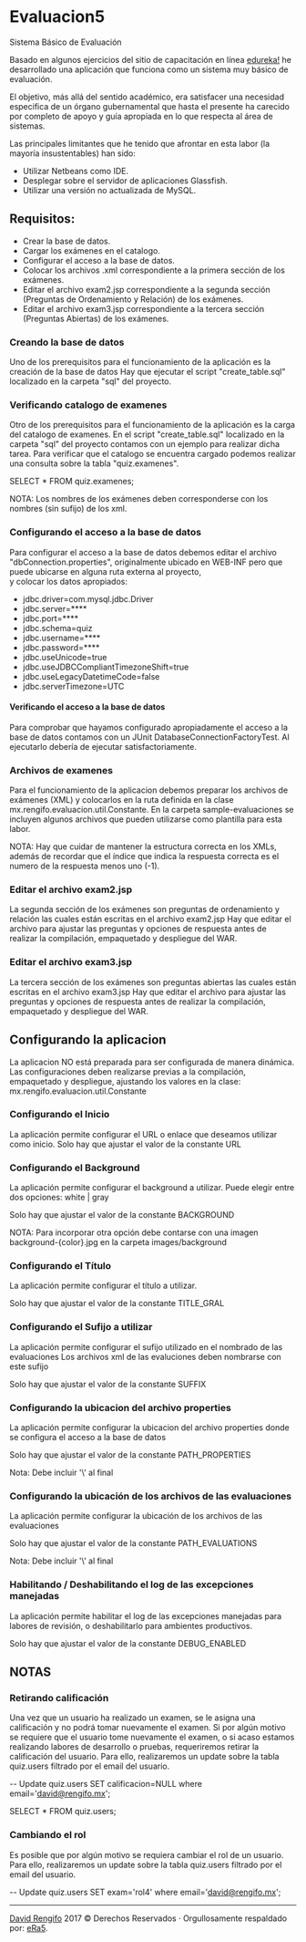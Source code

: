 # Evaluacion5
Sistema B&aacute;sico de Evaluaci&oacute;n

Basado en algunos ejercicios del sitio de capacitaci&oacute;n en l&iacute;nea [edureka!](https://www.edureka.co/) he desarrollado una aplicaci&oacute;n que funciona como un sistema muy b&aacute;sico de evaluaci&oacute;n.

El objetivo, más all&aacute; del sentido acad&eacute;mico, era satisfacer una necesidad especifica de un &oacute;rgano gubernamental que hasta el presente ha carecido por completo de apoyo y guía apropiada en lo que respecta al área de sistemas.

Las principales limitantes que he tenido que afrontar en esta labor (la mayor&iacute;a insustentables) han sido:
- Utilizar Netbeans como IDE.
- Desplegar sobre el servidor de aplicaciones Glassfish.
- Utilizar una versión no  actualizada de MySQL.

## Requisitos:

- Crear la base de datos.
- Cargar los ex&aacute;menes en el catalogo.
- Configurar el acceso a la base de datos.
- Colocar los archivos .xml correspondiente a la primera sección de los ex&aacute;menes.
- Editar el archivo exam2.jsp correspondiente a la segunda sección (Preguntas de Ordenamiento y Relaci&oacute;n) de los ex&aacute;menes.
- Editar el archivo exam3.jsp correspondiente a la tercera sección (Preguntas Abiertas) de los ex&aacute;menes.

### Creando la base de datos

Uno de los prerequisitos para el funcionamiento de la aplicaci&oacute;n es la creaci&oacute;n de la base de datos
Hay que ejecutar el script "create_table.sql" localizado en la carpeta "sql" del proyecto.

### Verificando catalogo de examenes

Otro de los prerequisitos para el funcionamiento de la aplicaci&oacute;n es la carga del catalogo de examenes.
En el script "create_table.sql" localizado en la carpeta "sql" del proyecto contamos con un ejemplo para realizar dicha tarea.
Para verificar que el catalogo se encuentra cargado podemos realizar una consulta sobre la tabla "quiz.examenes".

SELECT * FROM quiz.examenes;

NOTA: Los nombres de los ex&aacute;menes deben corresponderse con los nombres (sin sufijo) de los xml.

### Configurando el acceso a la base de datos

Para configurar el acceso a la base de datos debemos editar el archivo "dbConnection.properties",
originalmente ubicado en WEB-INF pero que puede ubicarse en alguna ruta externa al proyecto,  
y colocar los datos apropiados:

- jdbc.driver=com.mysql.jdbc.Driver
- jdbc.server=****
- jdbc.port=****
- jdbc.schema=quiz
- jdbc.username=****
- jdbc.password=****
- jdbc.useUnicode=true
- jdbc.useJDBCCompliantTimezoneShift=true
- jdbc.useLegacyDatetimeCode=false
- jdbc.serverTimezone=UTC

#### Verificando el acceso a la base de datos

Para comprobar que hayamos configurado apropiadamente el acceso a la base de datos contamos con un JUnit 
DatabaseConnectionFactoryTest. Al ejecutarlo deber&iacute;a de ejecutar satisfactoriamente.

### Archivos de examenes

Para el funcionamiento de la aplicacion debemos preparar los archivos de ex&aacute;menes (XML) y colocarlos en la ruta definida en la clase mx.rengifo.evaluacion.util.Constante.
En la carpeta sample-evaluaciones se incluyen algunos archivos que pueden utilizarse como plantilla para esta labor.

NOTA: Hay que cuidar de mantener la estructura correcta en los XMLs, 
    adem&aacute;s de recordar que el &iacute;ndice que indica la respuesta correcta es el numero de la respuesta menos uno (-1).

### Editar el archivo exam2.jsp

La segunda secci&oacute;n de los ex&aacute;menes son preguntas de ordenamiento y relaci&oacute;n las cuales est&aacute;n escritas en el archivo exam2.jsp
Hay que editar el archivo para ajustar las preguntas y opciones de respuesta antes de realizar la compilaci&oacute;n, empaquetado y despliegue del WAR.

### Editar el archivo exam3.jsp

La tercera secci&oacute;n de los ex&aacute;menes son preguntas abiertas las cuales est&aacute;n escritas en el archivo exam3.jsp
Hay que editar el archivo para ajustar las preguntas y opciones de respuesta antes de realizar la compilaci&oacute;n, empaquetado y despliegue del WAR.

## Configurando la aplicacion

La aplicacion NO est&aacute; preparada para ser configurada de manera din&aacute;mica. 
Las configuraciones deben realizarse previas a la compilaci&oacute;n, empaquetado y despliegue,
ajustando los valores en la clase: mx.rengifo.evaluacion.util.Constante

### Configurando el Inicio

La aplicaci&oacute;n permite configurar el URL o enlace que deseamos utilizar como inicio.
Solo hay que ajustar el valor de la constante URL

### Configurando el Background

La aplicaci&oacute;n permite configurar el background a utilizar. 
Puede elegir entre dos opciones: white | gray

Solo hay que ajustar el valor de la constante BACKGROUND

NOTA: Para incorporar otra opci&oacute;n debe contarse con una imagen background-{color}.jpg
     en la carpeta images/background

### Configurando el T&iacute;tulo

La aplicaci&oacute;n permite configurar el t&iacute;tulo a utilizar. 

Solo hay que ajustar el valor de la constante TITLE_GRAL

### Configurando el Sufijo a utilizar

La aplicaci&oacute;n permite configurar el sufijo utilizado en el nombrado de las evaluaciones
Los archivos xml de las evaluciones deben nombrarse con este sufijo

Solo hay que ajustar el valor de la constante SUFFIX

### Configurando la ubicacion del archivo properties

La aplicaci&oacute;n permite configurar la ubicacion del archivo properties donde se configura el acceso a la base de datos

Solo hay que ajustar el valor de la constante PATH_PROPERTIES

Nota: Debe incluir '\\' al final

### Configurando la ubicaci&oacute;n de los archivos de las evaluaciones

La aplicaci&oacute;n permite configurar la ubicaci&oacute;n de los archivos de las evaluaciones

Solo hay que ajustar el valor de la constante PATH_EVALUATIONS

Nota: Debe incluir '\\' al final

### Habilitando / Deshabilitando el log de las excepciones manejadas

La aplicaci&oacute;n permite habilitar el log de las excepciones manejadas para labores de revisi&oacute;n,
o deshabilitarlo para ambientes productivos.

Solo hay que ajustar el valor de la constante DEBUG_ENABLED


## NOTAS

### Retirando calificaci&oacute;n

Una vez que un usuario ha realizado un examen, 
se le asigna una calificaci&oacute;n y no podr&aacute; tomar nuevamente el examen.
Si por alg&uacute;n motivo se requiere que el usuario tome nuevamente el examen,
o si acaso estamos realizando labores de desarrollo o pruebas, 
requeriremos retirar la calificaci&oacute;n del usuario. Para ello, 
realizaremos un update sobre la tabla quiz.users filtrado por el email del usuario.

-- Update quiz.users SET calificacion=NULL where email='david@rengifo.mx';

SELECT * FROM quiz.users;

### Cambiando el rol

Es posible que por alg&uacute;n motivo se requiera cambiar el rol de un usuario. Para ello, 
realizaremos un update sobre la tabla quiz.users filtrado por el email del usuario.

-- Update quiz.users SET exam='rol4' where email='david@rengifo.mx';

---
[David Rengifo](http://david.rengifo.mx/) 2017 &#169; Derechos Reservados &middot; Orgullosamente respaldado por: [eRa5](http://era5.mx/).
